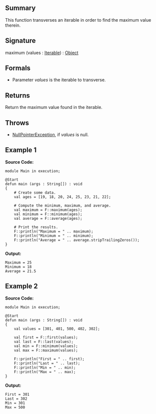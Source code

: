 ## Summary

This function transverses an iterable in order to find the maximum value therein.

## Signature

maximum (values : [Iterable](https://docs.oracle.com/javase/7/docs/api/java/lang/Iterable.html)) : [Object](https://docs.oracle.com/javase/7/docs/api/java/lang/Object.html)

## Formals

+ Parameter <i>values</i> is the iterable to transverse.

## Returns

Return the maximum value found in the iterable.

## Throws

+ [NullPointerException](https://docs.oracle.com/javase/7/docs/api/java/lang/NullPointerException.html), if <i>values</i> is null.

## Example 1

**Source Code:**

```plain
module Main in execution;

@Start
defun main (args : String[]) : void
{
    # Create some data.
    val ages = [19, 18, 20, 24, 25, 23, 21, 22];

    # Compute the minimum, maximum, and average.
    val maximum = F::maximum(ages);
    val minimum = F::minimum(ages);
    val average = F::average(ages);

    # Print the results.
    F::println("Maximum = " .. maximum);
    F::println("Minimum = " .. minimum);
    F::println("Average = " .. average.stripTrailingZeros());
}
```

**Output:**

```plain
Maximum = 25
Minimum = 18
Average = 21.5
```

## Example 2

**Source Code:**

```plain
module Main in execution;

@Start
defun main (args : String[]) : void
{
    val values = [301, 401, 500, 402, 302];

    val first = F::first(values);
    val last = F::last(values);
    val min = F::minimum(values);
    val max = F::maximum(values);

    F::println("First = " .. first);
    F::println("Last = " .. last);
    F::println("Min = " .. min);
    F::println("Max = " .. max);
}
```

**Output:**

```plain
First = 301
Last = 302
Min = 301
Max = 500
```

